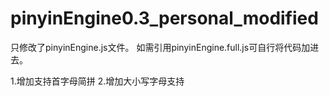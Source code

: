 # pinyinEngine0.3_personal_modified

只修改了pinyinEngine.js文件。
如需引用pinyinEngine.full.js可自行将代码加进去。


1.增加支持首字母简拼
2.增加大小写字母支持







